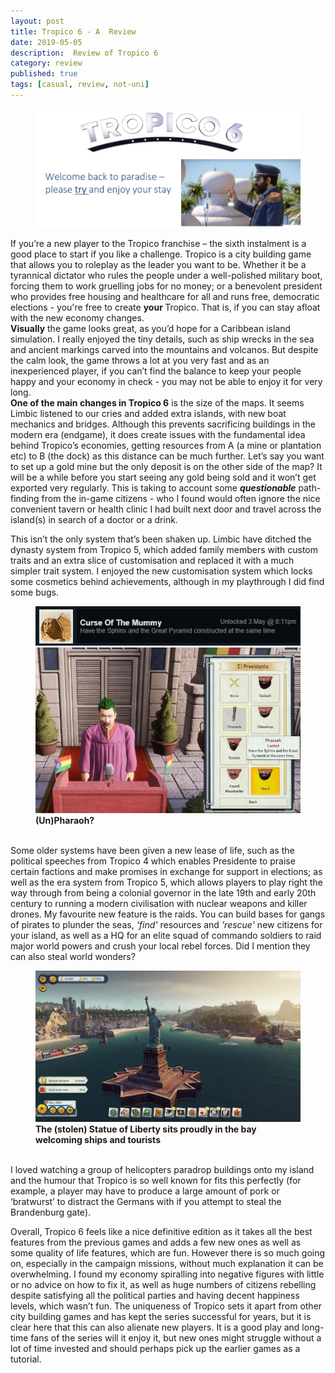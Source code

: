 ```yaml
---
layout: post
title: Tropico 6 - A  Review
date: 2019-05-05
description:  Review of Tropico 6
category: review
published: true
tags: [casual, review, not-uni]
---
```


<figure>
<img src="../assets/img/tropico1.JPG">
</figure>

If you’re a new player to the Tropico franchise – the sixth instalment is a good place to start if you like a challenge. 
Tropico is a city building game that allows you to roleplay as the leader you want to be. 
Whether it be a tyrannical dictator who rules the people under a well-polished military boot, forcing them to work gruelling jobs for no money; or a benevolent president who provides free housing and healthcare for all and runs free, democratic elections - you're free to create <b> your </b> Tropico. That is, if you can stay afloat with the new economy changes.
<br>
<b>Visually</b> the game looks great, as you’d hope for a Caribbean island simulation. 
I really enjoyed the tiny details, such as ship wrecks in the sea and ancient markings carved into the mountains and volcanos. 
But despite the calm look, the game throws a lot at you very fast and as an inexperienced player, if you can’t find the balance to keep your people happy and your economy in check - you may not be able to enjoy it for very long. <br>
<b>One of the main changes in Tropico 6</b> is the size of the maps. It seems Limbic listened to our cries and added extra islands, with new boat mechanics and bridges. 
Although this prevents sacrificing buildings in the modern era (endgame), it does create issues with the fundamental idea behind Tropico’s economies, getting resources from A (a mine or plantation etc) to B (the dock) as this distance can be much further. Let’s say you want to set up a gold mine but the only deposit is on the other side of the map? 
It will be a while before you start seeing any gold being sold and it won’t get exported very regularly. 
This is taking to account some <b><i>questionable</b></i> path-finding from the in-game citizens - who I found would often ignore the nice convenient tavern or health clinic I had built next door and travel across the island(s) in search of a doctor or a drink. 


This isn’t the only system that’s been shaken up. 
Limbic have ditched the dynasty system from Tropico 5, which added family members with custom traits and an extra slice of customisation and replaced it with a much simpler trait system. 
I enjoyed the new customisation system which locks some cosmetics behind achievements, although in my playthrough I did find some bugs.
 
<figure>
    <img src="../assets/img/tropico3.png">
    <img src="../assets/img/tropico4.jpg">
    <b> (Un)Pharaoh? </b>
 </figure>

<br>
Some older systems have been given a new lease of life, such as the political speeches from Tropico 4 which enables Presidente to praise certain factions and make promises in exchange for support in elections; as well as the era system from Tropico 5, which allows players to play right the way through from being a colonial governor in the late 19th and early 20th century to running a modern civilisation with nuclear weapons and killer drones. 
My favourite new feature is the raids. You can build bases for gangs of pirates to plunder the seas, <i>'find'</i> resources and <i>'rescue'</i> new citizens for your island, as well as a HQ for an elite squad of commando soldiers to raid major world powers and crush your local rebel forces. Did I mention they can also steal world wonders? 
<figure>
<img src="../assets/img/tropico2.jpg">
    <b> The (stolen) Statue of Liberty sits proudly in the bay welcoming ships and tourists </b>
</figure>
<br>
I loved watching a group of helicopters paradrop buildings onto my island and the humour that Tropico is so well known for fits this perfectly (for example, a player may have to produce a large amount of pork or ‘bratwurst’ to distract the Germans with if you attempt to steal the Brandenburg gate).

Overall, Tropico 6 feels like a nice definitive edition as it takes all the best features from the previous games and adds a few new ones as well as some quality of life features, which are fun. However there is so much going on, especially in the campaign missions, without much explanation it can be overwhelming. I found my economy spiralling into negative figures with little or no advice on how to fix it, as well as huge numbers of citizens rebelling despite satisfying all the political parties and having decent happiness levels, which wasn’t fun.
The uniqueness of Tropico sets it apart from other city building games and has kept the series successful for years, but it is clear here that this can also alienate new players. It is a good play and long-time fans of the series will it enjoy it, but new ones might struggle without a lot of time invested and should perhaps pick up the earlier games as a tutorial.



